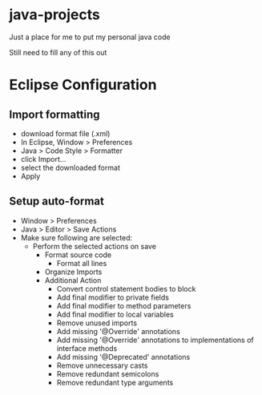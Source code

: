 # java-projects
Just a place for me to put my personal java code


Still need to fill any of this out

# Eclipse Configuration
## Import formatting
- download format file (.xml)
- In Eclipse, Window > Preferences
- Java > Code Style > Formatter
- click Import...
- select the downloaded format
- Apply

## Setup auto-format
- Window > Preferences
- Java > Editor > Save Actions
- Make sure following are selected:
  - Perform the selected actions on save
    - Format source code
      - Format all lines
    - Organize Imports
    - Additional Action
      - Convert control statement bodies to block
      - Add final modifier to private fields
      - Add final modifier to method parameters
      - Add final modifier to local variables
      - Remove unused imports
      - Add missing '@Override' annotations
      - Add missing '@Override' annotations to implementations of interface methods
      - Add missing '@Deprecated' annotations
      - Remove unnecessary casts
      - Remove redundant semicolons
      - Remove redundant type arguments